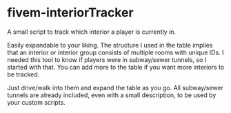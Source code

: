 # fivem-interiorTracker
A small script to track which interior a player is currently in.

Easily expandable to your liking. The structure I used in the table implies that an interior or interior group consists of multiple rooms with unique IDs. I needed this tool to know if players were in subway/sewer tunnels, so I started with that. You can add more to the table if you want more interiors to be tracked.

Just drive/walk into them and expand the table as you go. All subway/sewer tunnels are already included, even with a small description, to be used by your custom scripts.
